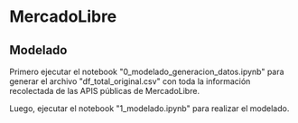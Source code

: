 # MercadoLibre
## Modelado

Primero ejecutar el notebook "0_modelado_generacion_datos.ipynb" para generar el archivo "df_total_original.csv" con toda la información recolectada de las APIS públicas de MercadoLibre.

Luego, ejecutar el notebook "1_modelado.ipynb" para realizar el modelado.
